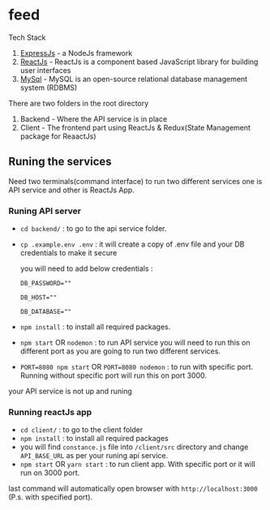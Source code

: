 # feed

Tech Stack

1. [ExpressJs](https://expressjs.com/en/starter/installing.html) - a NodeJs framework
2. [ReactJs](https://reactjs.org/docs/getting-started.html) - ReactJs is a component based JavaScript library for building user interfaces 
3. [MySql](https://dev.mysql.com/doc/) - MySQL is an open-source relational database management system (RDBMS)



There are two folders in the root directory 
1. Backend - Where the API service is in place
2. Client - The frontend part using ReactJs & Redux(State Management package for ReaactJs)


## Runing the services

Need two terminals(command interface) to run two different services one is API service and other is ReactJs App.

### Runing API server

- `cd backend/` : to go to the api service folder.
- `cp .example.env .env` : it will create a copy of .env file and your DB credentials to make it secure

    you will need to add below credentials : 
    
    `DB_PASSWORD=""`
    
    `DB_HOST=""`
    
    `DB_DATABASE=""`

- `npm install` : to install all required packages.
- `npm start` OR `nodemon` : to run API service you will need to run this on different port as you are going to run two different services.
- `PORT=8080 npm start` OR `PORT=8080 nodemon` : to run with specific port. Running without specific port will run this on port 3000.

your API service is not up and runing

### Running reactJs app

- `cd client/` : to go to the client folder
- `npm install` : to install all required packages
- you will find `constance.js` file into `/client/src` directory and change `API_BASE_URL` as per your runing api service.
- `npm start` OR `yarn start` : to run client app. With specific port or it will run on 3000 port.

last command will automatically open browser with `http://localhost:3000` (P.s. with specified port).
